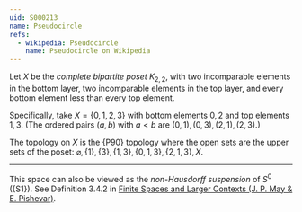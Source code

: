 ```yaml
---
uid: S000213
name: Pseudocircle
refs:
  - wikipedia: Pseudocircle
    name: Pseudocircle on Wikipedia
---
```


Let $X$ be the *complete bipartite poset* $K_{2,2}$, with two incomparable elements in the bottom layer, two incomparable elements in the top layer, and every bottom element less than every top element.

Specifically, take $X=\{0,1,2,3\}$ with bottom elements $0,2$ and top elements $1,3$.
(The ordered pairs $(a,b)$ with $a<b$ are $(0,1),(0,3),(2,1),(2,3)$.)

The topology on $X$ is the {P90} topology where the open sets are the upper sets of the poset:
$\varnothing, \{1\}, \{3\}, \{1,3\}, \{0,1,3\}, \{2,1,3\}, X$.

---
This space can also be viewed as the *non-Hausdorff suspension* of $S^0$ ({S1}).
See Definition 3.4.2 in
[Finite Spaces and Larger Contexts (J. P. May & E. Pishevar)](https://math.uchicago.edu/~may/REU2024/FiniteSpaces24.pdf).
